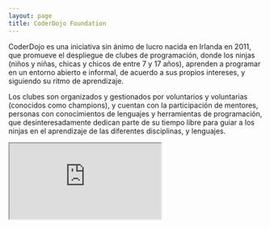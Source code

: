 ```yaml
---
layout: page
title: CoderDojo Foundation
---
```


CoderDojo es una iniciativa sin ánimo de lucro nacida en Irlanda en 2011, que promueve el despliegue de clubes de programación, donde los ninjas (niños y niñas, chicas y chicos de entre 7 y 17 años), aprenden a programar en un entorno abierto e informal, de acuerdo a  sus propios intereses, y siguiendo su ritmo de aprendizaje. 

Los clubes son organizados y gestionados por voluntarios y voluntarias (conocidos como champions), y cuentan con la participación de mentores, personas con conocimientos de lenguajes y herramientas de programación, que desinteresadamente dedican parte de su tiempo libre para guiar a los ninjas en el aprendizaje de las diferentes disciplinas, y lenguajes.

<div class="embed-responsive embed-responsive-16by9">
    <iframe class="embed-responsive-item" src="https://www.youtube.com/embed/oXEsbtod-tM"></iframe>
</div>